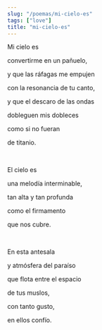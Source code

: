 ```yaml
---
slug: "/poemas/mi-cielo-es"
tags: ["love"]
title: "mi-cielo-es"
---
```

Mi cielo es

convertirme en un pañuelo,

y que las ráfagas me empujen

con la resonancia de tu canto,

y que el descaro de las ondas

dobleguen mis dobleces

como si no fueran

de titanio.

&nbsp;

El cielo es

una melodía interminable,

tan alta y tan profunda

como el firmamento

que nos cubre.

&nbsp;

En esta antesala

y atmósfera del paraíso

que flota entre el espacio

de tus muslos,

con tanto gusto,

en ellos confío.